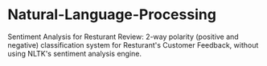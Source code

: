 # Natural-Language-Processing


Sentiment Analysis for Resturant Review: 2-way polarity (positive and negative) classification system for Resturant's Customer Feedback, without using NLTK's sentiment analysis engine.
